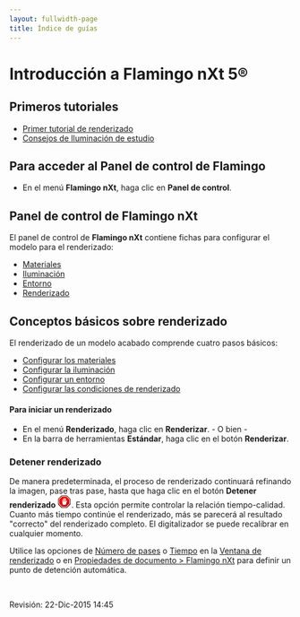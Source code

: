 ```yaml
---
layout: fullwidth-page
title: Índice de guías
---
```


# Introducción a Flamingo nXt 5®

## Primeros tutoriales
* [Primer tutorial de renderizado]({{site.baseurl}}/{{page.language}}/flamingo/5/guides/getting-started-tutorial.html)
* [Consejos de Iluminación de estudio]({{site.baseurl}}/{{page.language}}/flamingo/5/guides/studio-lighting-basics.html)

## Para acceder al Panel de control de Flamingo
  * En el menú **Flamingo nXt**, haga clic en **Panel de control**.

## Panel de control de Flamingo nXt
El panel de control de **Flamingo nXt** contiene fichas para configurar el modelo para el renderizado:

 *  [Materiales]({{site.baseurl}}/{{page.language}}/flamingo/5/help/libraries.html#material)
 *  [Iluminación]({{site.baseurl}}/{{page.language}}/flamingo/5/help/lighting-tab.html)
 *  [Entorno]({{site.baseurl}}/{{page.language}}/flamingo/5/help/environment-tab.html)
 *  [Renderizado]({{site.baseurl}}/{{page.language}}/flamingo/5/help/render-tab.html)

## Conceptos básicos sobre renderizado

El renderizado de un modelo acabado comprende cuatro pasos básicos:

 *  [Configurar los materiales](..\materials\materials-tab.html)
 *  [Configurar la iluminación](../lighting/lighting-tab.html)
 *  [Configurar un entorno](../environment/environment-tab.html)
 *  [Configurar las condiciones de renderizado](../render/render-tab.html)

#### Para iniciar un renderizado

 * En el menú **Renderizado**, haga clic en **Renderizar**.
           - O bien -
 * En la barra de herramientas **Estándar**, haga clic en el botón **Renderizar**.

### Detener renderizado


De manera predeterminada, el proceso de renderizado continuará refinando la imagen, pase tras pase, hasta que haga clic en el  botón **Detener renderizado** ![images/stop.png](images/stop.png). Esta opción permite controlar la relación tiempo-calidad. Cuanto más tiempo continúe el renderizado, más se parecerá al  resultado "correcto" del renderizado completo. El digitalizador se puede recalibrar en cualquier momento.


Utilice las opciones de [Número de pases](..\render\render-window.html#number-of-passes) o [Tiempo](..\render\render-window.html#time) en la [Ventana de renderizado](..\render\render-window.html) o en [Propiedades de documento > Flamingo nXt](..\render\documentproperties-flamingo.html) para definir un punto de detención automática.

&#160;

Revisión: 22-Dic-2015 14:45